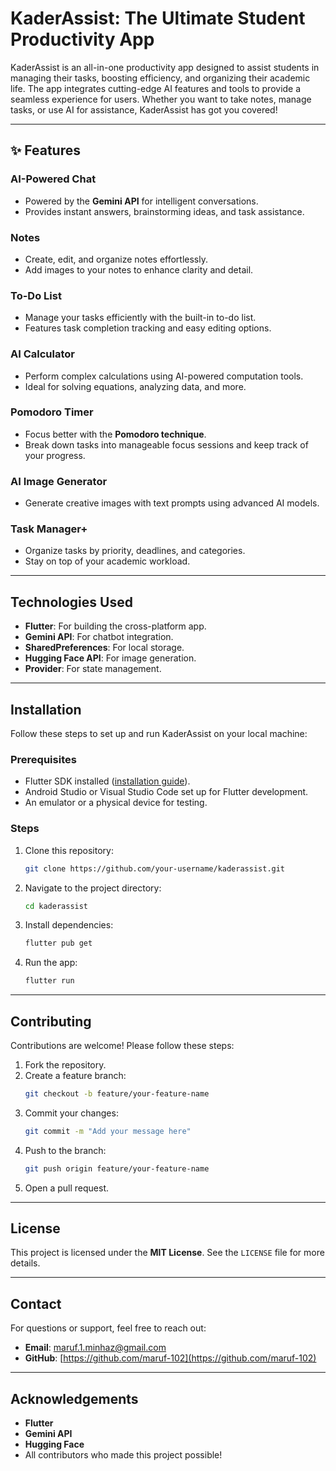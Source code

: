 # **KaderAssist: The Ultimate Student Productivity App**

KaderAssist is an all-in-one productivity app designed to assist students in managing their tasks, boosting efficiency, and organizing their academic life. The app integrates cutting-edge AI features and tools to provide a seamless experience for users. Whether you want to take notes, manage tasks, or use AI for assistance, KaderAssist has got you covered!

---

## ✨ **Features**

### **AI-Powered Chat**
- Powered by the **Gemini API** for intelligent conversations.
- Provides instant answers, brainstorming ideas, and task assistance.

### **Notes**
- Create, edit, and organize notes effortlessly.
- Add images to your notes to enhance clarity and detail.

### **To-Do List**
- Manage your tasks efficiently with the built-in to-do list.
- Features task completion tracking and easy editing options.

### **AI Calculator**
- Perform complex calculations using AI-powered computation tools.
- Ideal for solving equations, analyzing data, and more.

### **Pomodoro Timer**
- Focus better with the **Pomodoro technique**.
- Break down tasks into manageable focus sessions and keep track of your progress.

### **AI Image Generator**
- Generate creative images with text prompts using advanced AI models.

### **Task Manager+**
- Organize tasks by priority, deadlines, and categories.
- Stay on top of your academic workload.

---

## **Technologies Used**
- **Flutter**: For building the cross-platform app.
- **Gemini API**: For chatbot integration.
- **SharedPreferences**: For local storage.
- **Hugging Face API**: For image generation.
- **Provider**: For state management.

---

## **Installation**

Follow these steps to set up and run KaderAssist on your local machine:

### **Prerequisites**
- Flutter SDK installed ([installation guide](https://flutter.dev/docs/get-started/install)).
- Android Studio or Visual Studio Code set up for Flutter development.
- An emulator or a physical device for testing.

### **Steps**
1. Clone this repository:
   ```bash
   git clone https://github.com/your-username/kaderassist.git
   ```

2. Navigate to the project directory:
   ```bash
   cd kaderassist
   ```

3. Install dependencies:
   ```bash
   flutter pub get
   ```

4. Run the app:
   ```bash
   flutter run
   ```

---

## **Contributing**

Contributions are welcome! Please follow these steps:

1. Fork the repository.
2. Create a feature branch:
   ```bash
   git checkout -b feature/your-feature-name
   ```
3. Commit your changes:
   ```bash
   git commit -m "Add your message here"
   ```
4. Push to the branch:
   ```bash
   git push origin feature/your-feature-name
   ```
5. Open a pull request.

---

## **License**

This project is licensed under the **MIT License**. See the `LICENSE` file for more details.

---

## **Contact**

For questions or support, feel free to reach out:

- **Email**: [maruf.1.minhaz@gmail.com](mailto:maruf.1.minhaz@gmail.com)
- **GitHub**: [https://github.com/maruf-102](https://github.com/maruf-102)

---

## **Acknowledgements**
- **Flutter**
- **Gemini API**
- **Hugging Face**
- All contributors who made this project possible!
